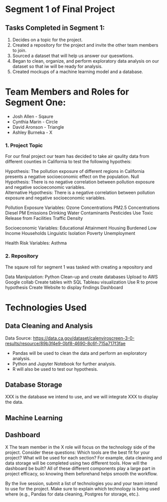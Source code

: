 # Segment 1 of Final Project 

## Tasks Completed in Segment 1: 

1. Decides on a topic for the project. 
2. Created a repository for the project and invite the other team members to join.
3. Sourced a dataset that will help us answer our queswtions.
4. Began to clean, organize, and perform exploratory data analysis on our dataset so that iw will be ready for analysis.
5. Created mockups of a machine learning model and a database.

# Team Members and Roles for Segment One: 
* Josh Allen - Sqaure 
* Cynthia Marin - Circle 
* David Aronson - Triangle
* Ashley Burneka - X 

### 1. Project Topic

For our final project our team has decided to take air qaulity data from different counties in California to test the following hypotheis: 

Hypothesis: The pollution exposure of different regions in California presents a negative socioeconomic effect on the population. 
Null Hypothesis: There is no negative correlation between pollution exposure and negative socioeconomic variables.  
Alternative Hypothesis: There is a negative correlation between pollution exposure and negative socioeconomic variables.  

Pollution Exposure Variables: 
Ozone Concentrations
PM2.5 Concentrations
Diesel PM Emissions
Drinking Water Contaminants
Pesticides Use
Toxic Release from Facilities
Traffic Density

Socioeconomic Variables: 
Educational Attainment
Housing Burdened Low Income Households
Linguistic Isolation
Poverty 
Unemployment 

Health Risk Variables: 
Asthma 

### 2. Repository 

The sqaure roll for segment 1 was tasked with creating a repository and 


Data Manipulation:
Python Clean-up and create databases
Upload to AWS
Google collab
Create tables with SQL
Tableau visualization 
Use R to prove hypothesis
Create Website to display findings
Dashboard 



# Technologies Used
## Data Cleaning and Analysis

Data Source: https://data.ca.gov/dataset/calenviroscreen-3-0-results/resource/89b3f4e9-0bf8-4690-8c6f-715a717f3fae

* Pandas will be used to clean the data and perform an exploratory analysis.
* Python and Jupyter Notebook for further analysis. 
* R will also be used to test our hypothesis. 

## Database Storage
XXX is the database we intend to use, and we will integrate XXX to display the data.

## Machine Learning

## Dashboard


X 
The team member in the X role will focus on the technology side of the project. Consider these questions: Which tools are the best fit for your project? What will be used for each section? For example, data cleaning and data storage will be completed using two different tools. How will the dashboard be built? All of these different components play a large part in project efficacy, so knowing them beforehand helps smooth the workflow.

By the live session, submit a list of technologies you and your team intend to use for the project. Make sure to explain which technology is being used where (e.g., Pandas for data cleaning, Postgres for storage, etc.).


